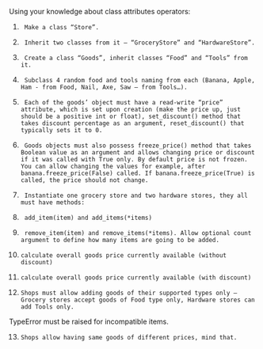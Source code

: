 Using your knowledge about class attributes operators:

1.      Make a class “Store”.

2.      Inherit two classes from it – “GroceryStore” and “HardwareStore”.

3.      Create a class “Goods”, inherit classes “Food” and “Tools” from it.

4.      Subclass 4 random food and tools naming from each (Banana, Apple, Ham - from Food, Nail, Axe, Saw – from Tools…).

5.      Each of the goods’ object must have a read-write “price” attribute, which is set upon creation (make the price up, just should be a positive int or float), set_discount() method that takes discount percentage as an argument, reset_discount() that typically sets it to 0.

6.      Goods objects must also possess freeze_price() method that takes Boolean value as an argument and allows changing price or discount if it was called with True only. By default price is not frozen. You can allow changing the values for example, after banana.freeze_price(False) called. If banana.freeze_price(True) is called, the price should not change.

7.      Instantiate one grocery store and two hardware stores, they all must have methods:

8.      add_item(item) and add_items(*items)

9.      remove_item(item) and remove_items(*items). Allow optional count argument to define how many items are going to be added.

10.     calculate overall goods price currently available (without discount)

11.     calculate overall goods price currently available (with discount)

12.     Shops must allow adding goods of their supported types only – Grocery stores accept goods of Food type only, Hardware stores can add Tools only.
TypeError must be raised for incompatible items.

13.     Shops allow having same goods of different prices, mind that.
